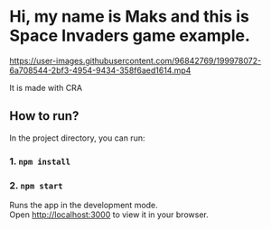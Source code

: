 # Hi, my name is Maks and this is Space Invaders game example.

https://user-images.githubusercontent.com/96842769/199978072-6a708544-2bf3-4954-9434-358f6aed1614.mp4

It is made with CRA

## How to run?

In the project directory, you can run:

### 1. `npm install`

### 2. `npm start`

Runs the app in the development mode.\
Open [http://localhost:3000](http://localhost:3000) to view it in your browser.
